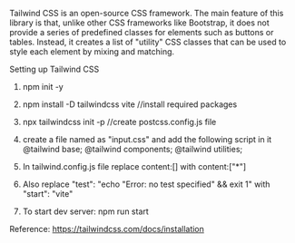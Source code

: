 Tailwind CSS is an open-source CSS framework. The main feature of this library is that, unlike other CSS frameworks like Bootstrap, it does not provide a series of predefined classes for elements such as buttons or tables. Instead, it creates a list of "utility" CSS classes that can be used to style each element by mixing and matching.

Setting up Tailwind CSS

1. npm init -y
2. npm install -D tailwindcss vite  //install required packages
3. npx tailwindcss init -p  //create postcss.config.js file
4. create a file named as "input.css" and add the following script in it
   @tailwind base;
   @tailwind components;
   @tailwind utilities;

5. In tailwind.config.js file replace content:[] with content:["*"]
6. Also replace "test": "echo \"Error: no test specified\" && exit 1" with "start": "vite"
7. To start dev server: npm run start

Reference: https://tailwindcss.com/docs/installation
